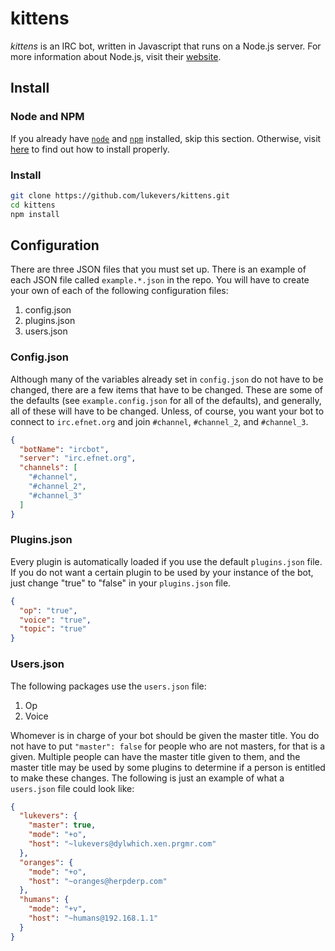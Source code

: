 # kittens

*kittens* is an IRC bot, written in Javascript that runs on a Node.js server. For more information about Node.js, visit their [website](http://nodejs.org/). 

## Install

### Node and NPM

If you already have [`node`](http://nodejs.org/) and [`npm`](https://npmjs.org/) installed, skip this section. Otherwise, visit [here](https://github.com/joyent/node/wiki/Installing-Node.js-via-package-manager) to find out how to install properly. 

### Install

```bash
git clone https://github.com/lukevers/kittens.git
cd kittens
npm install
```

## Configuration

There are three JSON files that you must set up. There is an example of each JSON file called `example.*.json` in the repo. You will have to create your own of each of the following configuration files:

1. config.json
2. plugins.json
3. users.json

### Config.json

Although many of the variables already set in `config.json` do not have to be changed, there are a few items that have to be changed. These are some of the defaults (see `example.config.json` for all of the defaults), and generally, all of these will have to be changed. Unless, of course, you want your bot to connect to `irc.efnet.org` and join `#channel`, `#channel_2`, and `#channel_3`.

```json
{
  "botName": "ircbot",
  "server": "irc.efnet.org",
  "channels": [
    "#channel",
    "#channel_2",
    "#channel_3"
  ]
}
```

### Plugins.json

Every plugin is automatically loaded if you use the default `plugins.json` file. If you do not want a certain plugin to be used by your instance of the bot, just change "true" to "false" in your `plugins.json` file.

```json
{
  "op": "true",
  "voice": "true",
  "topic": "true"
}
```

### Users.json

The following packages use the `users.json` file:

1. Op
2. Voice

Whomever is in charge of your bot should be given the master title. You do not have to put `"master": false` for people who are not masters, for that is a given. Multiple people can have the master title given to them, and the master title may be used by some plugins to determine if a person is entitled to make these changes. The following is just an example of what a `users.json` file could look like:

```json
{
  "lukevers": {
    "master": true,
    "mode": "+o",
    "host": "~lukevers@dylwhich.xen.prgmr.com"
  },
  "oranges": {
    "mode": "+o",
    "host": "~oranges@herpderp.com"
  },
  "humans": {
    "mode": "+v",
    "host": "~humans@192.168.1.1"
  }
}
```
